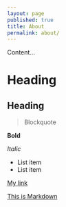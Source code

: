 ```yaml
---
layout: page
published: true
title: About
permalink: about/
---
```


Content...

# Heading
## Heading

> Blockquote

**Bold**

*Italic*

* List item
* List item

[My link](http://www.google.co.uk/)

[This is Markdown](http://gpmd.github.io/playbook/this-is-markdown/)